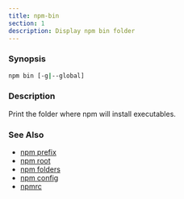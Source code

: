 ```yaml
---
title: npm-bin
section: 1
description: Display npm bin folder
---
```


### Synopsis
```bash
npm bin [-g|--global]
```

### Description

Print the folder where npm will install executables.

### See Also

* [npm prefix](/commands/npm-prefix)
* [npm root](/commands/npm-root)
* [npm folders](/configuring-npm/folders)
* [npm config](/commands/npm-config)
* [npmrc](/configuring-npm/npmrc)
